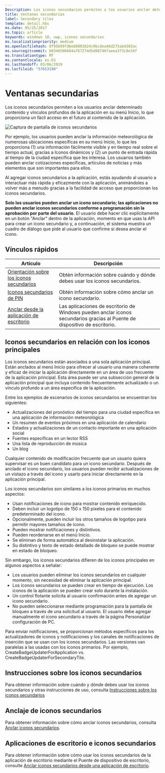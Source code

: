 ```yaml
---
Description: Los iconos secundarios permiten a los usuarios anclar determinado contenido y vínculos profundos de la aplicación en su menú Inicio, lo que proporciona un fácil acceso en el futuro al contenido de la aplicación.
title: Ventanas secundarias
label: Secondary tiles
template: detail.hbs
ms.date: 05/25/2017
ms.topic: article
keywords: windows 10, uwp, iconos secundarios
ms.localizationpriority: medium
ms.openlocfilehash: 0f95699fd6eb0803824c9bcdea46d275ab4383ac
ms.sourcegitcommit: b034650b684a767274d5d88746faeea373c8e34f
ms.translationtype: MT
ms.contentlocale: es-ES
ms.lasthandoff: 03/06/2019
ms.locfileid: "57653190"
---
```

# <a name="secondary-tiles"></a>Ventanas secundarias


Los iconos secundarios permiten a los usuarios anclar determinado contenido y vínculos profundos de la aplicación en su menú Inicio, lo que proporciona un fácil acceso en el futuro al contenido de la aplicación.

![Captura de pantalla de iconos secundarios](images/secondarytiles.png)

Por ejemplo, los usuarios pueden anclar la información meteorológica de numerosas ubicaciones específicas en su menú Inicio, lo que les proporciona (1) una información fácilmente visible y en tiempo real sobre el tiempo actual, gracias a Iconos dinámicos y (2) un punto de entrada rápida al tiempo de la ciudad específica que les interesa. Los usuarios también pueden anclar cotizaciones específicas, artículos de noticias y más elementos que son importantes para ellos.

Al agregar iconos secundarios a la aplicación, estás ayudando al usuario a interactuar más rápida y eficazmente con la aplicación, animándoles a volver más a menudo gracias a la facilidad de acceso que proporcionan los iconos secundarios.

**Solo los usuarios pueden anclar un icono secundario; las aplicaciones no pueden anclar iconos secundarios conforme a programación sin la aprobación por parte del usuario**. El usuario debe hacer clic explícitamente en un botón "Anclar" dentro de la aplicación, momento en que usas la API para crear un icono secundario y, a continuación, el sistema muestra un cuadro de diálogo que pide al usuario que confirme si desea anclar el icono.

## <a name="quick-links"></a>Vínculos rápidos

| Artículo | Descripción |
| --- | --- |
| [Orientación sobre los iconos secundarios](secondary-tiles-guidance.md) | Obtén información sobre cuándo y dónde debes usar los iconos secundarios. |
| [Iconos secundarios de PIN](secondary-tiles-pinning.md) | Obtén información sobre cómo anclar un icono secundario. |
| [Anclar desde la aplicación de escritorio](secondary-tiles-desktop-pinning.md) | Las aplicaciones de escritorio de Windows pueden anclar iconos secundarios gracias al Puente de dispositivo de escritorio. |


## <a name="secondary-tiles-in-relation-to-primary-tiles"></a>Iconos secundarios en relación con los iconos principales

Los iconos secundarios están asociados a una sola aplicación principal. Están anclados al menú Inicio para ofrecer al usuario una manera coherente y eficaz de iniciar la aplicación directamente en un área de uso frecuente de la aplicación principal. Esta área puede ser una subsección general de la aplicación principal que incluya contenido frecuentemente actualizado o un vínculo profundo a un área específica de la aplicación.

Entre los ejemplos de escenarios de iconos secundarios se encuentran los siguientes:

* Actualizaciones del pronóstico del tiempo para una ciudad específica en una aplicación de información meteorológica
* Un resumen de eventos próximos en una aplicación de calendario
* Estados y actualizaciones de un contacto importante en una aplicación social
* Fuentes específicas en un lector RSS
* Una lista de reproducción de música
* Un blog

Cualquier contenido de modificación frecuente que un usuario quiera supervisar es un buen candidato para un icono secundario. Después de anclado el icono secundario, los usuarios pueden recibir actualizaciones de un vistazo a través del icono y usarlo para iniciar directamente en la aplicación principal.

Los iconos secundarios son similares a los iconos primarios en muchos aspectos:

* Usan notificaciones de icono para mostrar contenido enriquecido.
* Deben incluir un logotipo de 150 x 150 píxeles para el contenido predeterminado del icono.
* Opcionalmente, pueden incluir los otros tamaños de logotipo para permitir mayores tamaños de icono.
* Pueden mostrar notificaciones y distintivos.
* Pueden reordenarse en el menú Inicio.
* Se eliminan de forma automática al desinstalar la aplicación.
* Su distintivo y texto de estado detallado de bloqueo se puede mostrar en estado de bloqueo.

Sin embargo, los iconos secundarios difieren de los iconos principales en algunos aspectos a señalar:

* Los usuarios pueden eliminar los iconos secundarios en cualquier momento, sin necesidad de eliminar la aplicación principal.
* Los iconos secundarios se pueden crear en tiempo de ejecución. Los iconos de la aplicación se pueden crear solo durante la instalación.
* Un control flotante solicita al usuario confirmación antes de agregar un icono secundario.
* No pueden seleccionarse mediante programación para la pantalla de bloqueo a través de una solicitud al usuario. El usuario debe agregar manualmente el icono secundario a través de la página Personalizar configuración de PC.

Para enviar notificaciones, se proporcionan métodos específicos para los actualizadores de iconos y notificaciones y los canales de notificaciones de inserción que se usan con los iconos secundarios. Las versiones van paralelas a las usadas con los iconos primarios. Por ejemplo, CreateBadgeUpdaterForApplication vs. CreateBadgeUpdaterForSecondaryTile.


## <a name="guidance-on-secondary-tiles"></a>Instrucciones sobre los iconos secundarios
Para obtener información sobre cuándo y dónde debes usar los iconos secundarios y otras instrucciones de uso, consulta [Instrucciones sobre los iconos secundarios](secondary-tiles-guidance.md)


## <a name="pinning-secondary-tiles"></a>Anclaje de iconos secundarios
Para obtener información sobre cómo anclar iconos secundarios, consulta [Anclar iconos secundarios](secondary-tiles-pinning.md).


## <a name="desktop-applications-and-secondary-tiles"></a>Aplicaciones de escritorio e iconos secundarios
Para obtener información sobre cómo usar los iconos secundarios de la aplicación de escritorio mediante el Puente de dispositivo de escritorio, consulte [Anclar iconos secundarios desde una aplicación de escritorio](secondary-tiles-desktop-pinning.md).
